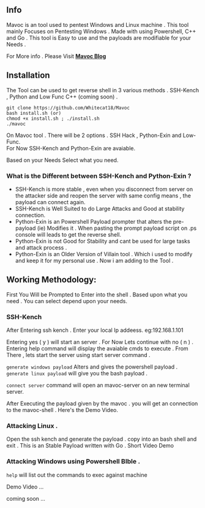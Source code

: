 
## Info 
Mavoc is an tool used to pentest Windows and Linux machine . This tool mainly Focuses on Pentesting Windows . Made with using Powershell, C++ and Go .  This tool is Easy to use and the payloads are modifiable for your Needs .

For More info . Please Visit <b> <a href="https://www.smukx.site/tool-walkthrough/mavoc-tool-walkthrough" > Mavoc Blog </a></b>

## Installation 
The Tool can be used to get reverse shell in 3 various methods . SSH-Kench , Python and Low Func C++ (coming soon) .

```
git clone https://github.com/Whitecat18/Mavoc
bash install.sh (or) 
chmod +x install.sh ; ./install.sh
./mavoc
```

On Mavoc tool . There will be 2 options . SSH Hack , Python-Exin and Low-Func. <br>
For Now SSH-Kench and Python-Exin are avaiable.

Based on your Needs Select what you need.

### What is the Different between SSH-Kench and Python-Exin ?

* SSH-Kench is more stable , even when you disconnect from server on the attacker side and reopen the server with same config means , the payload can connect again.
* SSH-Kench is Well Suited to do Large Attacks and Good at stability connection.
* Python-Exin is an Powershell Payload prompter that alters the pre-payload (ie) Modifies it . When pasting the prompt payload script on .ps console will leads to get the reverse shell. 
* Python-Exin is not Good for Stability and cant be used for large tasks and attack process . 
* Python-Exin is an Older Version of Villain tool . Which i used to modify and keep it for my personal use . Now i am adding to the Tool .

## Working Methodology:

First You Will be Prompted to Enter into the shell . Based upon what you need . You can select depend upon your needs.

### SSH-Kench
After Entering ssh kench . Enter your local Ip addeess. eg:192.168.1.101 <br>

Entering yes ( y ) will start an server . For Now Lets continue with  no ( n ) . 
Entering help command will display the avaiable cmds to execute . From There , lets start the server using start server command .   

`generate windows payload` Alters and gives the powershell payload .<br>
`generate linux payload` will give you the bash payload .

`connect server` command will open an mavoc-server on an new terminal server. 


After Executing the payload given by the mavoc . you will get an connection to the mavoc-shell . 
Here's the Demo Video.

### Attacking Linux . 
Open the ssh kench and generate the payload . copy into an bash shell and exit . This is an Stable Payload written with Go . Short Video Demo 

### Attacking Windows using Powershell BIble .

`help` will list out the commands to exec against machine 

Demo Video ...

coming soon ...
